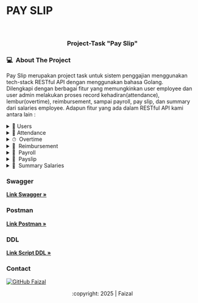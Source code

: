 # PAY SLIP
<div id="top"></div>
<!-- PROJECT LOGO -->
<br/>
<div align="center">
  <h3 align="center">Project-Task "Pay Slip" </h3>

</div>

<!-- ABOUT THE PROJECT -->
### 💻 &nbsp;About The Project

Pay Slip merupakan project task untuk sistem penggajian menggunakan tech-stack RESTful API dengan menggunakan bahasa Golang.    
Dilengkapi dengan berbagai fitur yang memungkinkan user employee dan user admin melakukan proses record kehadiran(attendance), lembur(overtime), reimbursement, sampai payroll, pay slip, dan summary dari salaries employee. 
Adapun fitur yang ada dalam RESTful API kami antara lain :
<div>
<details>
<summary>🙎 Users</summary>
  
  <!---
  | Command | Description |
| --- | --- |
  --->
  
 Fitur users digunakan untuk melihat detail list users dan juga login agar bisa mengakses fitur slip pay.
 
<div>
  
| Feature Users | Endpoint | Param | JWT Token | Fungsi |
| --- | --- | --- | --- | --- |
| GET | users  | YES | - | Melihat detail list user |
| POST | users/login | - | - | Melakukan login pada sistem slip pay |
</details>

<details>
<summary>🙎 Attendance</summary>
  
  <!---
  | Command | Description |
| --- | --- |
  --->
  
 Merupakan fitur agar employee bisa record kehadirannya mulai dari jam masuk(check-in) kantor dan jam pulang(check-out) yang hanya bisa dilakukan saat weekdays. Di sini juga ada attendance-period untuk admin agar bisa mengatur periode tanggal mulai dan selesainya periode kehadiran untuk penggajian tertentu.
 
<div>
  
| Feature Attendance | Endpoint | Param | JWT Token | Fungsi |
| --- | --- | --- | --- | --- |
| POST | employee/login-time  | - | YES | Melakukan proses check-in kantor |
| POST | employee/logout-time | - | YES | Melakukan proses check-out kantor |
| POST | /admin/attendance-period | - | YES | Mengatur periode tanggal mulai dan tanggal selesai untuk penggajian |

</details>

<details>
<summary>⏱ &nbsp;Overtime</summary>
  
  <!---
  | Command | Description |
| --- | --- |
  --->
Ovetime merupakan fitur yang digunakan oleh employee untuk pengajuan lembur. Bisa dilakukan pengajuan lembur ketika employee sudah memenuhi jam masuk.

| Feature Overtime | Endpoint | Param | JWT Token | Fungsi |
| --- | --- | --- | --- | --- |
| POST | /employee/overtime | - | YES | Mengajukan pengajuan lembur |

</details>

<details>
<summary>📝 &nbsp;Reimbursement</summary>
  
  <!---
  | Command | Description |
| --- | --- |
  --->
Reimbursement merupakan fitur yang digunakan ketika sejumlah uang perlu direimburs. Di sini terdapat deskripsi agar employee menyampaikan hal-hal reimburs tersebut.

| Feature Reimbursement | Endpoint | Param | JWT Token | Fungsi |
| --- | --- | --- | --- | --- |
| POST | employee/reimbursement | - | YES | Mengajukan jumlah uang yang perlu direimburs |

</details>

<details>
<summary>🧧 &nbsp;Payroll</summary>
  
  <!---
  | Command | Description |
| --- | --- |
  --->
Payroll nerupakan fitur khusus admin untuk melakukan payroll/pembayaran gaji sesuai attendance period.

| Feature Payroll | Endpoint | Param | JWT Token | Fungsi |
| --- | --- | --- | --- | --- |
| POST | /admin/payroll | - | YES | Melakukan payroll/pembayaran gaji |

</details>

<details>
<summary>📜 &nbsp;Payslip</summary>
  
  <!---
  | Command | Description |
| --- | --- |
  --->
Payslip merupakan fitur yang digunakan oleh employee untuk melihat take home pay sesuai dengan kehadiran(attendance), lembur(overtime), dan reimbursement.

| Feature Contractor | Endpoint | Param | JWT Token | Fungsi |
| --- | --- | --- | --- | --- |
| POST | /employee/payslip | - | YES | Mencetak/melihat slip gaji |

</details>

<details>
<summary>📓 &nbsp;Summary Salaries</summary>
  
  <!---
  | Command | Description |
| --- | --- |
  --->
Summary Salaries merupakan fitur yang digunakan oleh admin untuk melihat take home pay masing-masing employee serta take home pay total dari seluruh employee.

| Feature Contractor | Endpoint | Param | JWT Token | Fungsi |
| --- | --- | --- | --- | --- |
| GET | /admin/summary-salaries | - | YES | Mencetak/melihat take home pay employee |

</details>

### Swagger
<a href="https://app.swaggerhub.com/apis-docs/faizalsundara/Test-BuddyKu/1.0.0/"><strong> Link Swagger »</strong></a>

### Postman
<a href="https://drive.google.com/file/d/1xS2XY6T0ayjCoUk1yAkfceS6e1wT91KT/view?usp=sharing"><strong> Link Postman »</strong></a>

### DDL
<a href="https://drive.google.com/file/d/1tL6c6BFRfhfn2zDn4Ub4dFo1UmvIeZBK/view?usp=sharing"><strong> Link Script DDL »</strong></a>
<!-- IMAGES -->
<!-- ### 🖼&nbsp;Images -->

<!-- CONTACT -->
### Contact

[![GitHub Faizal](https://img.shields.io/badge/-Faizal-white?style=flat&logo=github&logoColor=black)](https://github.com/faizalsundara)

<p align="center">:copyright: 2025 | Faizal </p>
</h3>